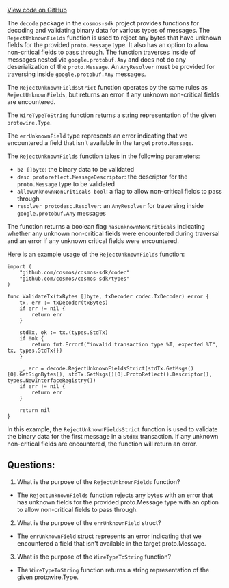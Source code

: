 [View code on GitHub](https://github.com/cosmos/cosmos-sdk.git/x/tx/decode/unknown.go)

The `decode` package in the `cosmos-sdk` project provides functions for decoding and validating binary data for various types of messages. The `RejectUnknownFields` function is used to reject any bytes that have unknown fields for the provided `proto.Message` type. It also has an option to allow non-critical fields to pass through. The function traverses inside of messages nested via `google.protobuf.Any` and does not do any deserialization of the `proto.Message`. An `AnyResolver` must be provided for traversing inside `google.protobuf.Any` messages.

The `RejectUnknownFieldsStrict` function operates by the same rules as `RejectUnknownFields`, but returns an error if any unknown non-critical fields are encountered.

The `WireTypeToString` function returns a string representation of the given `protowire.Type`.

The `errUnknownField` type represents an error indicating that we encountered a field that isn't available in the target `proto.Message`.

The `RejectUnknownFields` function takes in the following parameters:
- `bz []byte`: the binary data to be validated
- `desc protoreflect.MessageDescriptor`: the descriptor for the `proto.Message` type to be validated
- `allowUnknownNonCriticals bool`: a flag to allow non-critical fields to pass through
- `resolver protodesc.Resolver`: an `AnyResolver` for traversing inside `google.protobuf.Any` messages

The function returns a boolean flag `hasUnknownNonCriticals` indicating whether any unknown non-critical fields were encountered during traversal and an error if any unknown critical fields were encountered.

Here is an example usage of the `RejectUnknownFields` function:
```
import (
    "github.com/cosmos/cosmos-sdk/codec"
    "github.com/cosmos/cosmos-sdk/types"
)

func ValidateTx(txBytes []byte, txDecoder codec.TxDecoder) error {
    tx, err := txDecoder(txBytes)
    if err != nil {
        return err
    }

    stdTx, ok := tx.(types.StdTx)
    if !ok {
        return fmt.Errorf("invalid transaction type %T, expected %T", tx, types.StdTx{})
    }

    _, err = decode.RejectUnknownFieldsStrict(stdTx.GetMsgs()[0].GetSignBytes(), stdTx.GetMsgs()[0].ProtoReflect().Descriptor(), types.NewInterfaceRegistry())
    if err != nil {
        return err
    }

    return nil
}
```
In this example, the `RejectUnknownFieldsStrict` function is used to validate the binary data for the first message in a `StdTx` transaction. If any unknown non-critical fields are encountered, the function will return an error.
## Questions: 
 1. What is the purpose of the `RejectUnknownFields` function?
- The `RejectUnknownFields` function rejects any bytes with an error that has unknown fields for the provided proto.Message type with an option to allow non-critical fields to pass through.

2. What is the purpose of the `errUnknownField` struct?
- The `errUnknownField` struct represents an error indicating that we encountered a field that isn't available in the target proto.Message.

3. What is the purpose of the `WireTypeToString` function?
- The `WireTypeToString` function returns a string representation of the given protowire.Type.